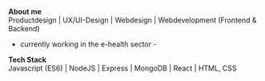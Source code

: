 **About me**  
Productdesign | UX/UI-Design | Webdesign | Webdevelopment (Frontend & Backend)

- currently working in the e-health sector -

**Tech Stack**  
Javascript (ES6) | NodeJS | Express | MongoDB | React | HTML, CSS
